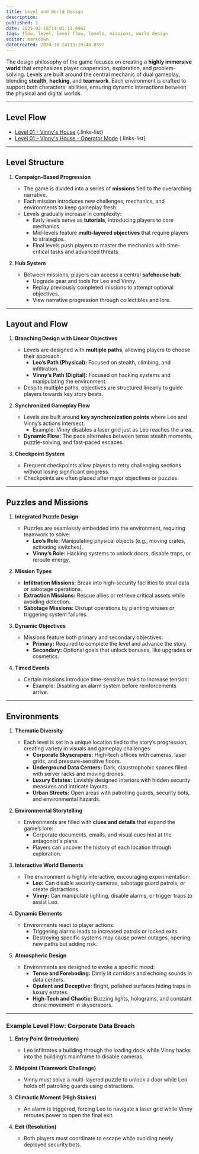 ```yaml
---
title: Level and World Design
description: 
published: 1
date: 2025-02-16T14:01:13.696Z
tags: flow, level, level flow, levels, missions, world design
editor: markdown
dateCreated: 2024-10-24T13:19:48.859Z
---
```


The design philosophy of the game focuses on creating a **highly immersive world** that emphasizes player cooperation, exploration, and problem-solving. Levels are built around the central mechanic of dual gameplay, blending **stealth**, **hacking**, and **teamwork**. Each environment is crafted to support both characters' abilities, ensuring dynamic interactions between the physical and digital worlds.

---

## Level Flow

- [Level 01 - Vinny's House](/level-and-world-design/level01)
{.links-list}
- [Level 01 - Vinny's House - Operator Mode](/level-and-world-design/level01opmode)
{.links-list}

---

## Level Structure

1. **Campaign-Based Progression**  
   - The game is divided into a series of **missions** tied to the overarching narrative.  
   - Each mission introduces new challenges, mechanics, and environments to keep gameplay fresh.  
   - Levels gradually increase in complexity:
     - Early levels serve as **tutorials**, introducing players to core mechanics.
     - Mid-levels feature **multi-layered objectives** that require players to strategize.
     - Final levels push players to master the mechanics with time-critical tasks and advanced threats.

2. **Hub System**  
   - Between missions, players can access a central **safehouse hub**:
     - Upgrade gear and tools for Leo and Vinny.
     - Replay previously completed missions to attempt optional objectives.
     - View narrative progression through collectibles and lore.

---

## **Layout and Flow**

1. **Branching Design with Linear Objectives**  
   - Levels are designed with **multiple paths**, allowing players to choose their approach:
     - **Leo’s Path (Physical):** Focused on stealth, climbing, and infiltration.
     - **Vinny’s Path (Digital):** Focused on hacking systems and manipulating the environment.  
   - Despite multiple paths, objectives are structured linearly to guide players towards key story beats.

2. **Synchronized Gameplay Flow**  
   - Levels are built around **key synchronization points** where Leo and Vinny’s actions intersect:
     - Example: Vinny disables a laser grid just as Leo reaches the area.  
   - **Dynamic Flow:** The pace alternates between tense stealth moments, puzzle-solving, and fast-paced escapes.

3. **Checkpoint System**  
   - Frequent checkpoints allow players to retry challenging sections without losing significant progress.  
   - Checkpoints are often placed after major objectives or puzzles.

---

## **Puzzles and Missions**

1. **Integrated Puzzle Design**  
   - Puzzles are seamlessly embedded into the environment, requiring teamwork to solve:
     - **Leo’s Role:** Manipulating physical objects (e.g., moving crates, activating switches).  
     - **Vinny’s Role:** Hacking systems to unlock doors, disable traps, or reroute energy.  

2. **Mission Types**  
   - **Infiltration Missions:** Break into high-security facilities to steal data or sabotage operations.  
   - **Extraction Missions:** Rescue allies or retrieve critical assets while avoiding detection.  
   - **Sabotage Missions:** Disrupt operations by planting viruses or triggering system failures.  

3. **Dynamic Objectives**  
   - Missions feature both primary and secondary objectives:
     - **Primary:** Required to complete the level and advance the story.  
     - **Secondary:** Optional goals that unlock bonuses, like upgrades or cosmetics.  

4. **Timed Events**  
   - Certain missions introduce time-sensitive tasks to increase tension:
     - Example: Disabling an alarm system before reinforcements arrive.  

---

## **Environments**

1. **Thematic Diversity**  
   - Each level is set in a unique location tied to the story’s progression, creating variety in visuals and gameplay challenges:
     - **Corporate Skyscrapers:** High-tech offices with cameras, laser grids, and pressure-sensitive floors.  
     - **Underground Data Centers:** Dark, claustrophobic spaces filled with server racks and moving drones.  
     - **Luxury Estates:** Lavishly designed interiors with hidden security measures and intricate layouts.  
     - **Urban Streets:** Open areas with patrolling guards, security bots, and environmental hazards.  

2. **Environmental Storytelling**  
   - Environments are filled with **clues and details** that expand the game’s lore:
     - Corporate documents, emails, and visual cues hint at the antagonist's plans.  
     - Players can uncover the history of each location through exploration.  

3. **Interactive World Elements**  
   - The environment is highly interactive, encouraging experimentation:
     - **Leo:** Can disable security cameras, sabotage guard patrols, or create distractions.  
     - **Vinny:** Can manipulate lighting, disable alarms, or trigger traps to assist Leo.  

4. **Dynamic Elements**  
   - Environments react to player actions:
     - Triggering alarms leads to increased patrols or locked exits.  
     - Destroying specific systems may cause power outages, opening new paths but adding risk.

5. **Atmospheric Design**  
   - Environments are designed to evoke a specific mood:
     - **Tense and Foreboding:** Dimly lit corridors and echoing sounds in data centers.  
     - **Opulent and Deceptive:** Bright, polished surfaces hiding traps in luxury estates.  
     - **High-Tech and Chaotic:** Buzzing lights, holograms, and constant drone movement in skyscrapers.

---

### **Example Level Flow: Corporate Data Breach**

1. **Entry Point (Introduction)**  
   - Leo infiltrates a building through the loading dock while Vinny hacks into the building’s mainframe to disable cameras.

2. **Midpoint (Teamwork Challenge)**  
   - Vinny must solve a multi-layered puzzle to unlock a door while Leo holds off patrolling guards using distractions.

3. **Climactic Moment (High Stakes)**  
   - An alarm is triggered, forcing Leo to navigate a laser grid while Vinny reroutes power to open the final exit.

4. **Exit (Resolution)**  
   - Both players must coordinate to escape while avoiding newly deployed security bots.
